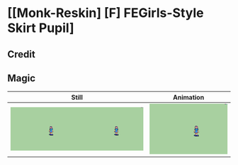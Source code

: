 # [\[Monk-Reskin\] \[F\] FEGirls-Style Skirt Pupil]

## Credit


	
## Magic

| Still | Animation |
| :---: | :-------: |
| ![Magic still](./Magic_000.png) | ![Magic animation](./Magic.gif) |
